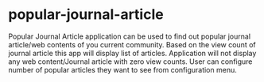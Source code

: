popular-journal-article
=======================

Popular Journal Article application can be used to find out popular journal article/web contents of you current community. Based on the view count of journal article this app will display list of articles. Application will not display any web content/Journal article with zero view counts. User can configure number of popular articles they want to see from configuration menu. 
